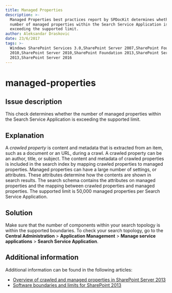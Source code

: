 ```yaml
---
title: Managed Properties
description: >-
  Managed Properties best practices report by SPDocKit determines whether the
  number of managed properties within the Search Service Application is
  exceeding the supported limit.
author: Aleksandar Draskovic
date: 23/6/2017
tags: >-
  Windows SharePoint Services 3.0,SharePoint Server 2007,SharePoint Foundation
  2010,SharePoint Server 2010,SharePoint Foundation 2013,SharePoint Server
  2013,SharePoint Server 2016
---
```


# managed-properties

## Issue description

This check determines whether the number of managed properties within the Search Service Application is exceeding the supported limit.

## Explanation

A _crawled property_ is content and metadata that is extracted from an item, such as a document or an URL, during a crawl. A crawled property can be an author, title, or subject. The content and metadata of crawled properties is included in the search index by mapping crawled properties to managed properties. Managed properties can have a large number of settings, or attributes. These attributes determine how the contents are shown in search results. The search schema contains the attributes on managed properties and the mapping between crawled properties and managed properties. The supported limit is 50,000 managed properties per Search Service Application.

## Solution

Make sure that the number of components within your search topology is within the supported boundaries. To check your search topology, go to the **Central Administration** &gt; **Application Management** &gt; **Manage service applications** &gt; **Search Service Application**.

## Additional information

Additional information can be found in the following articles:

* [Overview of crawled and managed properties in SharePoint Server 2013](https://technet.microsoft.com/en-us/library/jj219630.aspx)
* [Software boundaries and limits for SharePoint 2013](https://technet.microsoft.com/en-us/library/cc678868.aspx)

